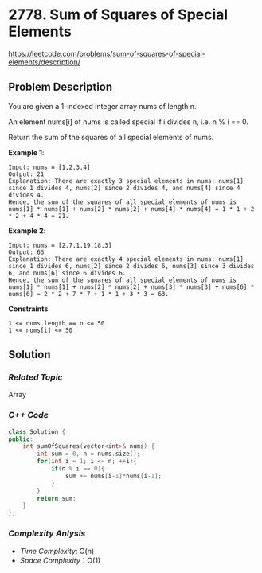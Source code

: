 # 2778. Sum of Squares of Special Elements
https://leetcode.com/problems/sum-of-squares-of-special-elements/description/

## Problem Description

You are given a 1-indexed integer array nums of length n.

An element nums[i] of nums is called special if i divides n, i.e. n % i == 0.

Return the sum of the squares of all special elements of nums.

**Example 1**:
```
Input: nums = [1,2,3,4]
Output: 21
Explanation: There are exactly 3 special elements in nums: nums[1] since 1 divides 4, nums[2] since 2 divides 4, and nums[4] since 4 divides 4. 
Hence, the sum of the squares of all special elements of nums is nums[1] * nums[1] + nums[2] * nums[2] + nums[4] * nums[4] = 1 * 1 + 2 * 2 + 4 * 4 = 21.  
```
**Example 2**:
```
Input: nums = [2,7,1,19,18,3]
Output: 63
Explanation: There are exactly 4 special elements in nums: nums[1] since 1 divides 6, nums[2] since 2 divides 6, nums[3] since 3 divides 6, and nums[6] since 6 divides 6. 
Hence, the sum of the squares of all special elements of nums is nums[1] * nums[1] + nums[2] * nums[2] + nums[3] * nums[3] + nums[6] * nums[6] = 2 * 2 + 7 * 7 + 1 * 1 + 3 * 3 = 63. 
```

**Constraints**
```
1 <= nums.length == n <= 50
1 <= nums[i] <= 50
```

## Solution

### _Related Topic_
   Array

### _C++ Code_
```cpp
class Solution {
public:
    int sumOfSquares(vector<int>& nums) {
        int sum = 0, n = nums.size();
        for(int i = 1; i <= n; ++i){
            if(n % i == 0){
                sum += nums[i-1]*nums[i-1];
            }
        }
        return sum;
    }
};
```

### _Complexity Anlysis_
- _Time Complexity_: O(n)
- _Space Complexity_：O(1)
